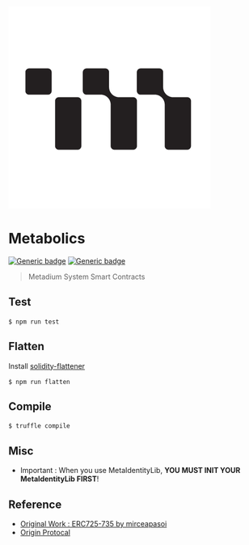 ![meta logo](./miscs/Metadium_Logo_Vertical_PNG.png)

# Metabolics

[![Generic badge](https://img.shields.io/badge/build-passing-green.svg)](https://shields.io/)
[![Generic badge](https://img.shields.io/badge/licence-MIT-blue.svg)](https://shields.io/)

> Metadium System Smart Contracts

## Test

```
$ npm run test
```

## Flatten

Install [solidity-flattener](https://github.com/BlockCatIO/solidity-flattener)
```
$ npm run flatten
```

## Compile

```
$ truffle compile
```

## Misc

* Important : When you use MetaIdentityLib, **YOU MUST INIT YOUR MetaIdentityLib FIRST**!

## Reference

* [Original Work : ERC725-735 by mirceapasoi](https://github.com/mirceapasoi/erc725-735)
* [Origin Protocal](https://github.com/OriginProtocol)